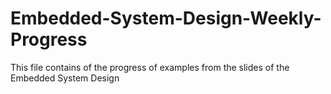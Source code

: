# Embedded-System-Design-Weekly-Progress
This file contains of the progress of examples from the slides of the Embedded System Design
